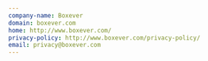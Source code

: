 ```yaml
---
company-name: Boxever
domain: boxever.com
home: http://www.boxever.com/
privacy-policy: http://www.boxever.com/privacy-policy/
email: privacy@boxever.com
---
```




